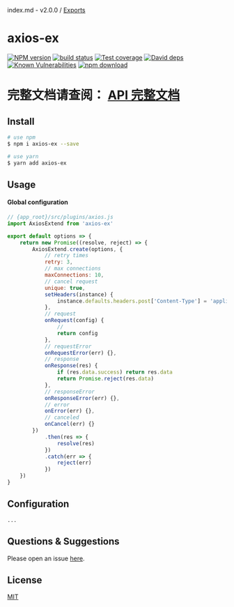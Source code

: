 index.md - v2.0.0 / [Exports](modules.md)

# axios-ex

[![NPM version][npm-image]][npm-url]
[![build status][travis-image]][travis-url]
[![Test coverage][codecov-image]][codecov-url]
[![David deps][david-image]][david-url]
[![Known Vulnerabilities][snyk-image]][snyk-url]
[![npm download][download-image]][download-url]

[npm-image]: https://img.shields.io/npm/v/axios-ex.svg?style=flat-square
[npm-url]: https://npmjs.org/package/axios-ex
[travis-image]: https://travis-ci.com/saqqdy/axios-ex.svg?branch=master
[travis-url]: https://travis-ci.com/saqqdy/axios-ex
[codecov-image]: https://img.shields.io/codecov/c/github/saqqdy/axios-ex.svg?style=flat-square
[codecov-url]: https://codecov.io/github/saqqdy/axios-ex?branch=master
[david-image]: https://img.shields.io/david/saqqdy/axios-ex.svg?style=flat-square
[david-url]: https://david-dm.org/saqqdy/axios-ex
[snyk-image]: https://snyk.io/test/npm/axios-ex/badge.svg?style=flat-square
[snyk-url]: https://snyk.io/test/npm/axios-ex
[download-image]: https://img.shields.io/npm/dm/axios-ex.svg?style=flat-square
[download-url]: https://npmjs.org/package/axios-ex

# **完整文档请查阅： [API 完整文档](./docs/modules.md)**

## Install

```bash
# use npm
$ npm i axios-ex --save

# use yarn
$ yarn add axios-ex
```

## Usage

#### Global configuration

```js
// {app_root}/src/plugins/axios.js
import AxiosExtend from 'axios-ex'

export default options => {
    return new Promise((resolve, reject) => {
        AxiosExtend.create(options, {
            // retry times
            retry: 3,
            // max connections
            maxConnections: 10,
            // cancel request
            unique: true,
            setHeaders(instance) {
                instance.defaults.headers.post['Content-Type'] = 'application/x-www-form-urlencoded'
            },
            // request
            onRequest(config) {
                //
                return config
            },
            // requestError
            onRequestError(err) {},
            // response
            onResponse(res) {
                if (res.data.success) return res.data
                return Promise.reject(res.data)
            },
            // responseError
            onResponseError(err) {},
            // error
            onError(err) {},
            // canceled
            onCancel(err) {}
        })
            .then(res => {
                resolve(res)
            })
            .catch(err => {
                reject(err)
            })
    })
}
```

## Configuration

```
...
```

## Questions & Suggestions

Please open an issue [here](https://github.com/saqqdy/axios-ex/issues).

## License

[MIT](LICENSE)
